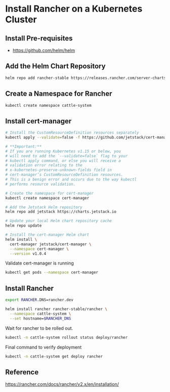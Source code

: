 # Install Rancher on a Kubernetes Cluster

## Install Pre-requisites

- https://github.com/helm/helm

## Add the Helm Chart Repository

```bash
helm repo add rancher-stable https://releases.rancher.com/server-charts/stable
```

## Create a Namespace for Rancher

```bash
kubectl create namespace cattle-system
```

## Install cert-manager

```bash
# Install the CustomResourceDefinition resources separately
kubectl apply --validate=false -f https://github.com/jetstack/cert-manager/releases/download/v1.0.4/cert-manager.crds.yaml

# **Important:**
# If you are running Kubernetes v1.15 or below, you
# will need to add the `--validate=false` flag to your
# kubectl apply command, or else you will receive a
# validation error relating to the
# x-kubernetes-preserve-unknown-fields field in
# cert-manager’s CustomResourceDefinition resources.
# This is a benign error and occurs due to the way kubectl
# performs resource validation.

# Create the namespace for cert-manager
kubectl create namespace cert-manager

# Add the Jetstack Helm repository
helm repo add jetstack https://charts.jetstack.io

# Update your local Helm chart repository cache
helm repo update

# Install the cert-manager Helm chart
helm install \
  cert-manager jetstack/cert-manager \
  --namespace cert-manager \
  --version v1.0.4
```

Validate cert-manager is running

```bash
kubectl get pods --namespace cert-manager
```

## Install Rancher

```bash
export RANCHER.DNS=rancher.dev

helm install rancher rancher-stable/rancher \
  --namespace cattle-system \
  --set hostname=$RANCHER_DNS
```

Wait for rancher to be rolled out.

```bash
kubectl -n cattle-system rollout status deploy/rancher
```

Final command to verify deployment

```bash
kubectl -n cattle-system get deploy rancher
```

## Reference

https://rancher.com/docs/rancher/v2.x/en/installation/